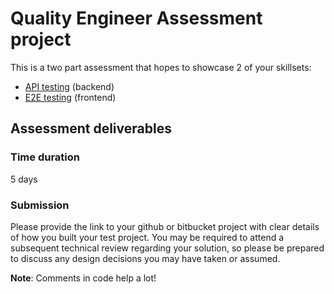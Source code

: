 # Quality Engineer Assessment project

This is a two part assessment that hopes to showcase 2 of your skillsets:
- [API testing](src/README-API.md) (backend)
- [E2E testing](frontend/README-E2E.md) (frontend)

## Assessment deliverables

### Time duration 
5 days

### Submission
Please provide the link to your github or bitbucket project with clear details of how you built your test project.
You may be required to attend a subsequent technical review regarding your solution, so please be prepared to discuss any design decisions you may have taken or assumed.

**Note**: Comments in code help a lot!
